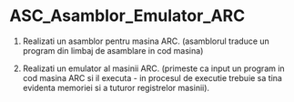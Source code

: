 # ASC_Asamblor_Emulator_ARC
 
1. Realizati un asamblor pentru masina ARC. (asamblorul traduce un program din limbaj de asamblare in cod masina)

2. Realizati un emulator al masinii ARC. (primeste ca input un program in cod masina ARC si il executa - in procesul de executie trebuie sa tina evidenta memoriei si a tuturor registrelor masinii).